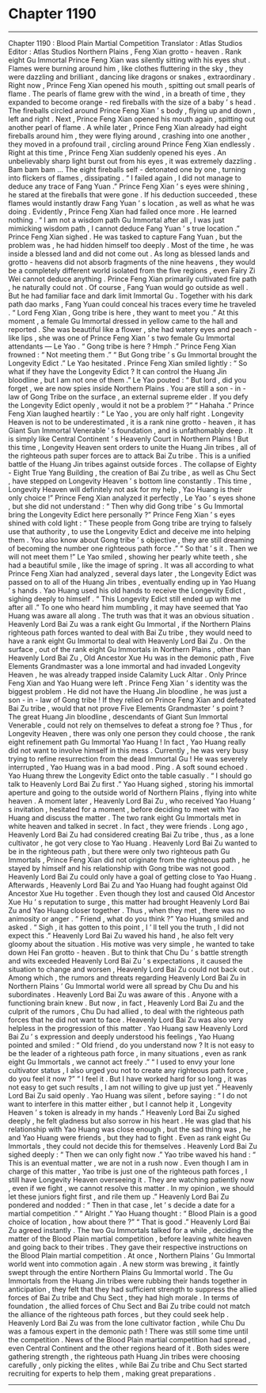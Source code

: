 
# Chapter 1190


---

Chapter 1190 : Blood Plain Martial Competition
Translator :
Atlas Studios
Editor :
Atlas Studios
Northern Plains , Feng Xian grotto - heaven .
Rank eight Gu Immortal Prince Feng Xian was silently sitting with his eyes shut .
Flames were burning around him , like clothes fluttering in the sky , they were dazzling and brilliant , dancing like dragons or snakes , extraordinary .
Right now , Prince Feng Xian opened his mouth , spitting out small pearls of flame .
The pearls of flame grew with the wind , in a breath of time , they expanded to become orange - red fireballs with the size of a baby ’ s head .
The fireballs circled around Prince Feng Xian ’ s body , flying up and down , left and right .
Next , Prince Feng Xian opened his mouth again , spitting out another pearl of flame .
A while later , Prince Feng Xian already had eight fireballs around him , they were flying around , crashing into one another , they moved in a profound trail , circling around Prince Feng Xian endlessly .
Right at this time , Prince Feng Xian suddenly opened his eyes .
An unbelievably sharp light burst out from his eyes , it was extremely dazzling .
Bam bam bam …
The eight fireballs self - detonated one by one , turning into flickers of flames , dissipating .
“ I failed again , I did not manage to deduce any trace of Fang Yuan .” Prince Feng Xian ’ s eyes were shining , he stared at the fireballs that were gone .
If his deduction succeeded , these flames would instantly draw Fang Yuan ’ s location , as well as what he was doing .
Evidently , Prince Feng Xian had failed once more .
He learned nothing .
“ I am not a wisdom path Gu Immortal after all , I was just mimicking wisdom path , I cannot deduce Fang Yuan ’ s true location .” Prince Feng Xian sighed .
He was tasked to capture Fang Yuan , but the problem was , he had hidden himself too deeply . Most of the time , he was inside a blessed land and did not come out . As long as blessed lands and grotto - heavens did not absorb fragments of the nine heavens , they would be a completely different world isolated from the five regions , even Fairy Zi Wei cannot deduce anything .
Prince Feng Xian primarily cultivated fire path , he naturally could not .
Of course , Fang Yuan would go outside as well .
But he had familiar face and dark limit Immortal Gu . Together with his dark path dao marks , Fang Yuan could conceal his traces every time he traveled .
“ Lord Feng Xian , Gong tribe is here , they want to meet you .” At this moment , a female Gu Immortal dressed in yellow came to the hall and reported .
She was beautiful like a flower , she had watery eyes and peach - like lips , she was one of Prince Feng Xian ’ s two female Gu Immortal attendants — Le Yao .
“ Gong tribe is here ? Hmph .” Prince Feng Xian frowned : “ Not meeting them .”
“ But Gong tribe ’ s Gu Immortal brought the Longevity Edict .” Le Yao hesitated .
Prince Feng Xian smiled lightly : “ So what if they have the Longevity Edict ? It can control the Huang Jin bloodline , but I am not one of them .”
Le Yao pouted : “ But lord , did you forget , we are now spies inside Northern Plains . You are still a son - in - law of Gong Tribe on the surface , an external supreme elder . If you defy the Longevity Edict openly , would it not be a problem ?”
“ Hahaha .” Prince Feng Xian laughed heartily : “ Le Yao , you are only half right . Longevity Heaven is not to be underestimated , it is a rank nine grotto - heaven , it has Giant Sun Immortal Venerable ’ s foundation , and is unfathomably deep . It is simply like Central Continent ’ s Heavenly Court in Northern Plains ! But this time , Longevity Heaven sent orders to unite the Huang Jin tribes , all of the righteous path super forces are to attack Bai Zu tribe . This is a unified battle of the Huang Jin tribes against outside forces . The collapse of Eighty - Eight True Yang Building , the creation of Bai Zu tribe , as well as Chu Sect , have stepped on Longevity Heaven ’ s bottom line constantly . This time , Longevity Heaven will definitely not ask for my help , Yao Huang is their only choice !”
Prince Feng Xian analyzed it perfectly , Le Yao ’ s eyes shone , but she did not understand : “ Then why did Gong tribe ’ s Gu Immortal bring the Longevity Edict here personally ?”
Prince Feng Xian ’ s eyes shined with cold light : “ These people from Gong tribe are trying to falsely use that authority , to use the Longevity Edict and deceive me into helping them . You also know about Gong tribe ’ s objective , they are still dreaming of becoming the number one righteous path force .”
“ So that ’ s it . Then we will not meet them !” Le Yao smiled , showing her pearly white teeth , she had a beautiful smile , like the image of spring .
It was all according to what Prince Feng Xian had analyzed , several days later , the Longevity Edict was passed on to all of the Huang Jin tribes , eventually ending up in Yao Huang ’ s hands .
Yao Huang used his old hands to receive the Longevity Edict , sighing deeply to himself .
“ This Longevity Edict still ended up with me after all .”
To one who heard him mumbling , it may have seemed that Yao Huang was aware all along .
The truth was that it was an obvious situation .
Heavenly Lord Bai Zu was a rank eight Gu Immortal , if the Northern Plains righteous path forces wanted to deal with Bai Zu tribe , they would need to have a rank eight Gu Immortal to deal with Heavenly Lord Bai Zu .
On the surface , out of the rank eight Gu Immortals in Northern Plains , other than Heavenly Lord Bai Zu , Old Ancestor Xue Hu was in the demonic path , Five Elements Grandmaster was a lone immortal and had invaded Longevity Heaven , he was already trapped inside Calamity Luck Altar . Only Prince Feng Xian and Yao Huang were left .
Prince Feng Xian ’ s identity was the biggest problem .
He did not have the Huang Jin bloodline , he was just a son - in - law of Gong tribe !
If they relied on Prince Feng Xian and defeated Bai Zu tribe , would that not prove Five Elements Grandmaster ’ s point ? The great Huang Jin bloodline , descendants of Giant Sun Immortal Venerable , could not rely on themselves to defeat a strong foe ?
Thus , for Longevity Heaven , there was only one person they could choose , the rank eight refinement path Gu Immortal Yao Huang !
In fact , Yao Huang really did not want to involve himself in this mess .
Currently , he was very busy trying to refine resurrection from the dead Immortal Gu !
He was severely interrupted , Yao Huang was in a bad mood .
Ping .
A soft sound echoed .
Yao Huang threw the Longevity Edict onto the table casually .
“ I should go talk to Heavenly Lord Bai Zu first .” Yao Huang sighed , storing his immortal aperture and going to the outside world of Northern Plains , flying into white heaven .
A moment later , Heavenly Lord Bai Zu , who received Yao Huang ’ s invitation , hesitated for a moment , before deciding to meet with Yao Huang and discuss the matter .
The two rank eight Gu Immortals met in white heaven and talked in secret .
In fact , they were friends .
Long ago , Heavenly Lord Bai Zu had considered creating Bai Zu tribe , thus , as a lone cultivator , he got very close to Yao Huang .
Heavenly Lord Bai Zu wanted to be in the righteous path , but there were only two righteous path Gu Immortals , Prince Feng Xian did not originate from the righteous path , he stayed by himself and his relationship with Gong tribe was not good .
Heavenly Lord Bai Zu could only have a goal of getting close to Yao Huang .
Afterwards , Heavenly Lord Bai Zu and Yao Huang had fought against Old Ancestor Xue Hu together . Even though they lost and caused Old Ancestor Xue Hu ’ s reputation to surge , this matter had brought Heavenly Lord Bai Zu and Yao Huang closer together .
Thus , when they met , there was no animosity or anger .
“ Friend , what do you think ?” Yao Huang smiled and asked .
“ Sigh , it has gotten to this point , I ’ ll tell you the truth , I did not expect this .” Heavenly Lord Bai Zu waved his hand , he also felt very gloomy about the situation .
His motive was very simple , he wanted to take down Hei Fan grotto - heaven .
But to think that Chu Du ’ s battle strength and wits exceeded Heavenly Lord Bai Zu ’ s expectations , it caused the situation to change and worsen , Heavenly Lord Bai Zu could not back out .
Among which , the rumors and threats regarding Heavenly Lord Bai Zu in Northern Plains ’ Gu Immortal world were all spread by Chu Du and his subordinates .
Heavenly Lord Bai Zu was aware of this .
Anyone with a functioning brain knew .
But now , in fact , Heavenly Lord Bai Zu and the culprit of the rumors , Chu Du had allied , to deal with the righteous path forces that he did not want to face .
Heavenly Lord Bai Zu was also very helpless in the progression of this matter .
Yao Huang saw Heavenly Lord Bai Zu ’ s expression and deeply understood his feelings , Yao Huang pointed and smiled : “ Old friend , do you understand now ? It is not easy to be the leader of a righteous path force , in many situations , even as rank eight Gu Immortals , we cannot act freely .”
“ I used to envy your lone cultivator status , I also urged you not to create any righteous path force , do you feel it now ?”
“ I feel it . But I have worked hard for so long , it was not easy to get such results , I am not willing to give up just yet .” Heavenly Lord Bai Zu said openly .
Yao Huang was silent , before saying : “ I do not want to interfere in this matter either , but I cannot help it , Longevity Heaven ’ s token is already in my hands .”
Heavenly Lord Bai Zu sighed deeply , he felt gladness but also sorrow in his heart .
He was glad that his relationship with Yao Huang was close enough , but the sad thing was , he and Yao Huang were friends , but they had to fight . Even as rank eight Gu Immortals , they could not decide this for themselves .
Heavenly Lord Bai Zu sighed deeply : “ Then we can only fight now .”
Yao tribe waved his hand : “ This is an eventual matter , we are not in a rush now . Even though I am in charge of this matter , Yao tribe is just one of the righteous path forces , I still have Longevity Heaven overseeing it . They are watching patiently now , even if we fight , we cannot resolve this matter . In my opinion , we should let these juniors fight first , and rile them up .”
Heavenly Lord Bai Zu pondered and nodded : “ Then in that case , let ’ s decide a date for a martial competition .”
“ Alright .” Yao Huang thought : “ Blood Plain is a good choice of location , how about there ?”
“ That is good .” Heavenly Lord Bai Zu agreed instantly .
The two Gu Immortals talked for a while , deciding the matter of the Blood Plain martial competition , before leaving white heaven and going back to their tribes .
They gave their respective instructions on the Blood Plain martial competition .
At once , Northern Plains ’ Gu Immortal world went into commotion again .
A new storm was brewing , it faintly swept through the entire Northern Plains Gu Immortal world .
The Gu Immortals from the Huang Jin tribes were rubbing their hands together in anticipation , they felt that they had sufficient strength to suppress the allied forces of Bai Zu tribe and Chu Sect , they had high morale .
In terms of foundation , the allied forces of Chu Sect and Bai Zu tribe could not match the alliance of the righteous path forces , but they could seek help .
Heavenly Lord Bai Zu was from the lone cultivator faction , while Chu Du was a famous expert in the demonic path !
There was still some time until the competition . News of the Blood Plain martial competition had spread , even Central Continent and the other regions heard of it .
Both sides were gathering strength , the righteous path Huang Jin tribes were choosing carefully , only picking the elites , while Bai Zu tribe and Chu Sect started recruiting for experts to help them , making great preparations .

---

